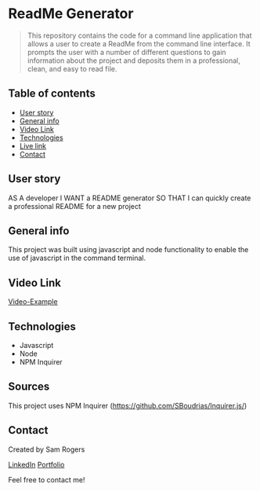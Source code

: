 # ReadMe Generator
> This repository contains the code for a command line application that allows a user to create a ReadMe from the command line interface. It prompts the user with a number of different questions to gain information about the project and deposits them in a professional, clean, and easy to read file.
 
## Table of contents
* [User story](#user-story)
* [General info](#general-info)
* [Video Link](#Video-Link)
* [Technologies](#technologies)
* [Live link](#live-link)
* [Contact](#contact)

## User story
AS A developer
I WANT a README generator
SO THAT I can quickly create a professional README for a new project

## General info
This project was built using javascript and node functionality to enable the use of javascript in the command terminal.

## Video Link
[Video-Example](https://drive.google.com/file/d/1-uybqVfDfduiMvu6JkNs8fbUQl9G80He/view)

## Technologies
* Javascript
* Node
* NPM Inquirer

## Sources
This project uses NPM Inquirer (https://github.com/SBoudrias/Inquirer.js/)

## Contact
Created by Sam Rogers

[LinkedIn](https://www.linkedin.com/in/samuelerogers/)
[Portfolio](https://samrogers15.github.io/Current_Portfolio/index.html)

Feel free to contact me!
